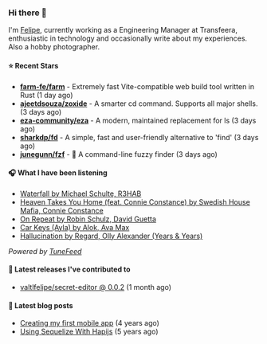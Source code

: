 ### Hi there 👋

I'm [Felipe](https://felipevm.com), currently working as a Engineering Manager at Transfeera, enthusiastic in technology and occasionally write about my experiences. Also a hobby photographer.

#### ⭐ Recent Stars
- **[farm-fe/farm](https://github.com/farm-fe/farm)** - Extremely fast Vite-compatible web build tool written in Rust (1 day ago)
- **[ajeetdsouza/zoxide](https://github.com/ajeetdsouza/zoxide)** - A smarter cd command. Supports all major shells. (3 days ago)
- **[eza-community/eza](https://github.com/eza-community/eza)** - A modern, maintained replacement for ls (3 days ago)
- **[sharkdp/fd](https://github.com/sharkdp/fd)** - A simple, fast and user-friendly alternative to &#39;find&#39; (3 days ago)
- **[junegunn/fzf](https://github.com/junegunn/fzf)** - :cherry_blossom: A command-line fuzzy finder (3 days ago)

#### 🎧 What I have been listening
- [Waterfall by Michael Schulte, R3HAB](https://open.spotify.com/track/09EhgVA4blwhSic4hF2TFZ)
- [Heaven Takes You Home (feat. Connie Constance) by Swedish House Mafia, Connie Constance](https://open.spotify.com/track/3nEHrvNNtgLv9rneTAYVr4)
- [On Repeat by Robin Schulz, David Guetta](https://open.spotify.com/track/4xbXuRfZ2ZLktw5QEdGYnX)
- [Car Keys (Ayla) by Alok, Ava Max](https://open.spotify.com/track/00E0Z2jrF7reoHps4zcbWQ)
- [Hallucination by Regard, Olly Alexander (Years &amp; Years)](https://open.spotify.com/track/7y3c1oJMY1CwwtOZ84Qovu)

_Powered by [TuneFeed](https://tunefeed.app?ref=valtlfelipe-gh-profile)_ 

#### 🚀 Latest releases I've contributed to


- [valtlfelipe/secret-editor @ 0.0.2](https://github.com/valtlfelipe/secret-editor/releases/tag/0.0.2) (1 month ago)

#### 📄 Latest blog posts
- [Creating my first mobile app](https://felipevm.com/posts/creating-my-first-mobile-app/) (4 years ago)
- [Using Sequelize With Hapijs](https://felipevm.com/posts/using-sequelize-with-hapijs/) (5 years ago)
